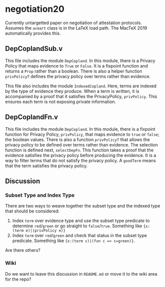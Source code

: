 # negotiation20

Currently untargetted paper on negotiation of attestation protocols.
Assumes the `acmart` class is in the LaTeX load path.  The MacTeX 2019
automatically provides this.


## DepCoplandSub.v

This file includes the module `DepCopland`. In this module, there is a Privacy Policy that maps evidence to `True` or `False`. It is a fixpoint function and returns a `Prop` rather than a boolean. There is also a helper function `privPolicyT` defines the privacy policy over terms rather than evidence.  


This file also includes the module `IndexedCopland`. Here, terms are indexed by the type of evidence they produce. When a term is written, it is accompanied by a proof that it satisfies the PrivacyPolicy, `privPolicy`. This ensures each term is not exposing private information. 

## DepCoplandFn.v 

This file includes the module `DepCopland`. In this module, there is a fixpoint function for Privacy Policy, `privPolicy`, that maps evidence to `true` or `false`; the boolean values. There is also a function `privPolicyT` that allows the privacy policy to be defined over terms rather than evidence. The selection function is defined next, `selectDepFn`. This function takes a proof that the evidence satisfies the privacy policy before producing the evidence. It is a way to filter terms that do not satisfy the privacy policy. A `goodTerm` means that the term satisfies the privacy policy.  

## Discussion

### Subset Type and Index Type

There are two ways to weave together the subset type and the indexed type that should be considered:

1. Index `term` over evidence type and use the subset type predicate to determine `red`/`green` or go straight to `false`/`true`.  Something like `{x:(term e)|(privPolicy e)}`
2. Index `term` over `red`/`green` and check that status in the subset type predicate.  Something like `{x:(term c)|(fun c => c=green)}`. 

Are there others?

### Wiki

Do we want to leave this discussion in `README.md` or move it to the wiki area for the repo?